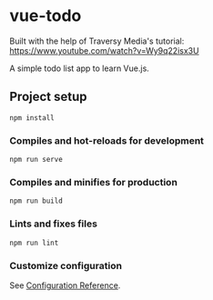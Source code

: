 # vue-todo

Built with the help of Traversy Media's tutorial: https://www.youtube.com/watch?v=Wy9q22isx3U

A simple todo list app to learn Vue.js.

## Project setup
```
npm install
```

### Compiles and hot-reloads for development
```
npm run serve
```

### Compiles and minifies for production
```
npm run build
```

### Lints and fixes files
```
npm run lint
```

### Customize configuration
See [Configuration Reference](https://cli.vuejs.org/config/).
